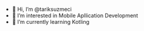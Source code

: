 - 👋 Hi, I’m @tariksuzmeci
- 👀 I’m interested in Mobile Apllication Development
- 🌱 I’m currently learning Kotling

<!---
tariksuzmeci/tariksuzmeci is a ✨ special ✨ repository because its `README.md` (this file) appears on your GitHub profile.
You can click the Preview link to take a look at your changes.
--->
